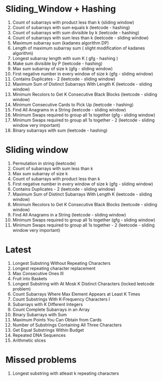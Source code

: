 # Sliding_Window + Hashing
1) Count of subarrays with product less than k (sliding window)
2) Count of subarrays with sum equals k (leetcode - hashing)
3) Count of subarrays with sum divisible by k (leetcode - hashing)
4) Count of subarrays with sum less than k (leetcode - sliding window)
5) Maximum subarray sum (kadanes algorithm DP)
6) Length of maximum subarray sum ( slight modification of kadanes algorithm)
7) Longest subarray length with sum K ( gfg - hashing )
8) Make sum divisible by P (leetcode - hashing)
9) Max sum subarray of size k (gfg - sliding window)
10) First negative number in every window of size k (gfg - sliding window)
11) Contains Duplicates - 2 (leetcode - sliding window)
12) Maximum Sum of Distinct Subarrays With Length K (leetcode - sliding window)
13) Minimum Recolors to Get K Consecutive Black Blocks (leetcode - sliding window)
14) Minimum Consecutive Cards to Pick Up (leetcode - hashing)
15) Find All Anagrams in a String (leetcode - sliding window)
16) Minimum Swaps required to group all 1s together (gfg - sliding window)
17) Minimum Swaps required to group all 1s together - 2 (leetcode - sliding window very important)
18) Binary subarrays with sum (leetcode - hashing)



# Sliding window
1) Permutation in string (leetcode)
2) Count of subarrays with sum less than k 
3) Max sum subarray of size k 
4) Count of subarrays with product less than k 
5) First negative number in every window of size k (gfg - sliding window)
6) Contains Duplicates - 2 (leetcode - sliding window)
7) Maximum Sum of Distinct Subarrays With Length K (leetcode - sliding window)
8) Minimum Recolors to Get K Consecutive Black Blocks (leetcode - sliding window)
9) Find All Anagrams in a String (leetcode - sliding window)
10) Minimum Swaps required to group all 1s together (gfg - sliding window)
11) Minimum Swaps required to group all 1s together - 2 (leetcode - sliding window very important)

# Latest
1) Longest Substring Without Repeating Characters
2) Longest repeating character replacement
3) Max Consecutive Ones III
4) Fruit into Baskets
5) Longest Substring with At Mosk K Distinct Characters (locked leetcode problem)
6) Count Subarrays Where Max Element Appears at Least K Times
7) Count Substrings With K-Frequency Characters I
8) Subarrays with K Different Integers
9) Count Complete Subarrays in an Array
10) Binary Subarrays with Sum
11) Maximum Points You Can Obtain from Cards
12) Number of Substrings Containing All Three Characters
13) Get Equal Substrings Within Budget
14) Repeated DNA Sequences
15) Arithmetic slices

# Missed problems
1) Longest substring with atleast k repeating characters


